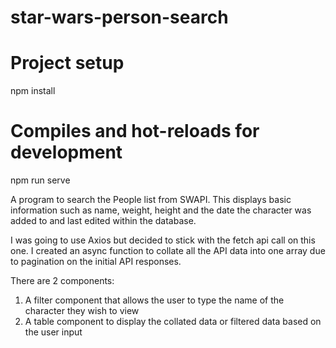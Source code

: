 # star-wars-person-search

# Project setup
npm install

# Compiles and hot-reloads for development
npm run serve

A program to search the People list from SWAPI. This displays basic information such as name, weight, height and the date the character was added to and last edited within the database.

I was going to use Axios but decided to stick with the fetch api call on this one. I created an async function to collate all the API data into one array due to pagination on the initial API responses.

There are 2 components:
  1. A filter component that allows the user to type the name of the character they wish to view
  2. A table component to display the collated data or filtered data based on the user input

